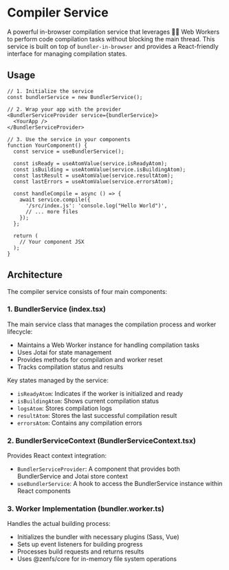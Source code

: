 # Compiler Service

A powerful in-browser compilation service that leverages 🧑‍🔧 Web Workers to perform code compilation tasks without blocking the main thread. This service is built on top of `bundler-in-browser` and provides a React-friendly interface for managing compilation states.

## Usage

```tsx
// 1. Initialize the service
const bundlerService = new BundlerService();

// 2. Wrap your app with the provider
<BundlerServiceProvider service={bundlerService}>
  <YourApp />
</BundlerServiceProvider>

// 3. Use the service in your components
function YourComponent() {
  const service = useBundlerService();

  const isReady = useAtomValue(service.isReadyAtom);
  const isBuilding = useAtomValue(service.isBuildingAtom);
  const lastResult = useAtomValue(service.resultAtom);
  const lastErrors = useAtomValue(service.errorsAtom);
  
  const handleCompile = async () => {
    await service.compile({
      '/src/index.js': 'console.log("Hello World")',
      // ... more files
    });
  };
  
  return (
    // Your component JSX
  );
}
```

## Architecture

The compiler service consists of four main components:

### 1. BundlerService (index.tsx)

The main service class that manages the compilation process and worker lifecycle:

- Maintains a Web Worker instance for handling compilation tasks
- Uses Jotai for state management
- Provides methods for compilation and worker reset
- Tracks compilation status and results

Key states managed by the service:

- `isReadyAtom`: Indicates if the worker is initialized and ready
- `isBuildingAtom`: Shows current compilation status
- `logsAtom`: Stores compilation logs
- `resultAtom`: Stores the last successful compilation result
- `errorsAtom`: Contains any compilation errors

### 2. BundlerServiceContext (BundlerServiceContext.tsx)

Provides React context integration:

- `BundlerServiceProvider`: A component that provides both BundlerService and Jotai store context
- `useBundlerService`: A hook to access the BundlerService instance within React components

### 3. Worker Implementation (bundler.worker.ts)

Handles the actual building process:

- Initializes the bundler with necessary plugins (Sass, Vue)
- Sets up event listeners for building progress
- Processes build requests and returns results
- Uses @zenfs/core for in-memory file system operations
